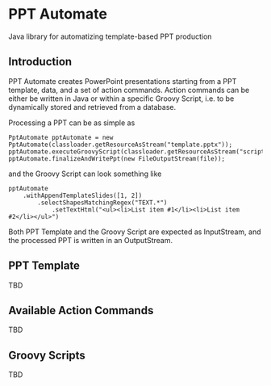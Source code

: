 # PPT Automate
Java library for automatizing template-based PPT production

## Introduction

PPT Automate creates PowerPoint presentations starting from a PPT template, data, and a set of action commands. Action commands can be either be written in Java or within a specific Groovy Script, i.e. to be dynamically stored and retrieved from a database.

Processing a PPT can be as simple as

```
PptAutomate pptAutomate = new PptAutomate(classloader.getResourceAsStream("template.pptx"));
pptAutomate.executeGroovyScript(classloader.getResourceAsStream("script.groovy"));
pptAutomate.finalizeAndWritePpt(new FileOutputStream(file));
```

and the Groovy Script can look something like

```
pptAutomate
    .withAppendTemplateSlides([1, 2])
        .selectShapesMatchingRegex("TEXT.*")
            .setTextHtml("<ul><li>List item #1</li><li>List item #2</li></ul>")
```

Both PPT Template and the Groovy Script are expected as InputStream, and the processed PPT is written in an OutputStream.

## PPT Template

TBD

## Available Action Commands

TBD

## Groovy Scripts

TBD
